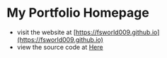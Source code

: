 # My Portfolio Homepage

- visit the website at [https://fsworld009.github.io](https://fsworld009.github.io)
- view the source code at [Here](https://github.com/fsworld009/fsworld009.github.io/tree/work_branch)

